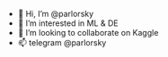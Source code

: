 - 👋 Hi, I’m @parlorsky
- 👀 I’m interested in ML & DE
- 💞️ I’m looking to collaborate on Kaggle
- 📫 telegram @parlorsky

<!---
parlorsky/parlorsky is a ✨ special ✨ repository because its `README.md` (this file) appears on your GitHub profile.
You can click the Preview link to take a look at your changes.
--->

